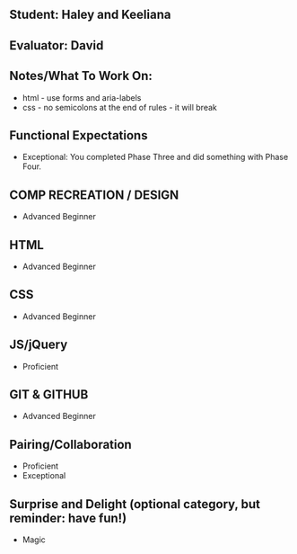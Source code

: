 ## Student: Haley and Keeliana
## Evaluator: David
## Notes/What To Work On:

* html - use forms and aria-labels
* css - no semicolons at the end of rules - it will break

## Functional Expectations

* Exceptional: You completed Phase Three and did something with Phase Four.

## COMP RECREATION / DESIGN

* Advanced Beginner  

## HTML

* Advanced Beginner  

## CSS

* Advanced Beginner  

## JS/jQuery

* Proficient  

## GIT & GITHUB

* Advanced Beginner  

## Pairing/Collaboration

* Proficient  
* Exceptional  

## Surprise and Delight (optional category, but reminder: have fun!)

* Magic  
